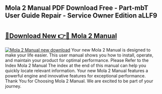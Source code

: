 ## Mola 2 Manual PDF Download Free - Part-mbT User Guide Repair - Service Owner Edition aLLF9

# <h2><a href="http://cf24871.oget.top/?id=Mola+2+Manual">🔗Download New 👉🔴 Mola 2 Manual</a></h2>

[![Mola 2 Manual new download](https://i.imgur.com/5g1atiW.png)](http://cf24871.oget.top/?id=Mola+2+Manual)
Your new Mola 2 Manual is designed to make your life easier. This user manual shows you how to install, operate, and maintain your product for optimal performance. Please Refer to the Index Mola 2 Manual The index at the end of this manual can help you quickly locate relevant information. Your new Mola 2 Manual features a powerful engine and innovative features for exceptional performance. Thank You for Choosing Mola 2 Manual. We are excited to be part of your journey.
